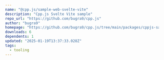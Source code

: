 ```yaml
---
name: "@cpp.js/sample-web-svelte-vite"
description: "Cpp.js Svelte Vite sample"
repo_url: "https://github.com/bugra9/cpp.js"
author: "bugra9"
homepage: "https://github.com/bugra9/cpp.js/tree/main/packages/cppjs-sample-web-svelte-vite#readme"
downloads: 6
dependents: 1
updated: "2025-01-19T13:37:33.028Z"
tags: 
  - tooling
---
```

